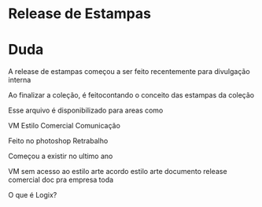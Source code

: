 # Release de Estampas

# Duda
A release de estampas começou a ser feito recentemente para divulgação interna

Ao finalizar a coleção, é feitocontando o conceito das estampas da coleção

Esse arquivo é disponibilizado para areas como

VM
Estilo
Comercial
Comunicação

Feito no photoshop
Retrabalho

Começou a existir no ultimo ano

VM sem acesso ao estilo arte
acordo
estilo arte
documento release 
comercial
doc pra empresa toda

O que é Logix?